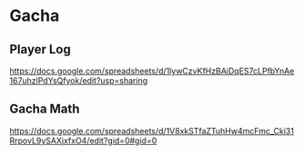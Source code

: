 # Gacha
## Player Log
https://docs.google.com/spreadsheets/d/1lywCzvKfHzBAiDqES7cLPfbYnAe167uhzlPdYsQfyok/edit?usp=sharing

## Gacha Math
https://docs.google.com/spreadsheets/d/1V8xkSTfaZTuhHw4mcFmc_Cki31RrpovL9ySAXjxfxO4/edit?gid=0#gid=0

